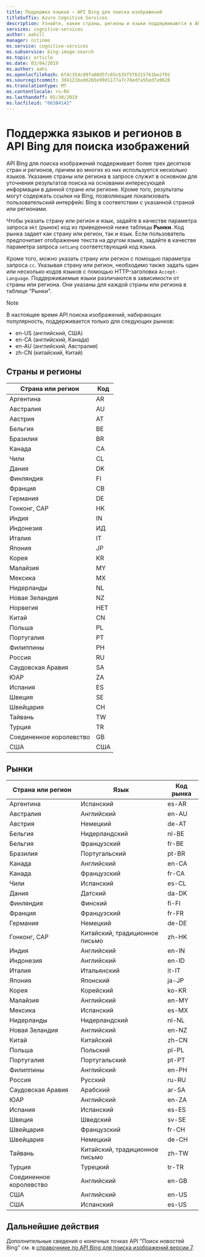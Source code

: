 ```yaml
---
title: Поддержка языков — API Bing для поиска изображений
titleSuffix: Azure Cognitive Services
description: Узнайте, какие страны, регионы и языки поддерживаются в API Bing для поиска новостей.
services: cognitive-services
author: aahill
manager: nitinme
ms.service: cognitive-services
ms.subservice: bing-image-search
ms.topic: article
ms.date: 03/04/2019
ms.author: aahi
ms.openlocfilehash: 6f4c354c89fa00d5fc65c635f5f6315761be2f01
ms.sourcegitcommit: 3d4121badd265e99d1177a7c78edfa55ed7a9626
ms.translationtype: MT
ms.contentlocale: ru-RU
ms.lasthandoff: 05/30/2019
ms.locfileid: "66384142"
---
```

# <a name="language-and-region-support-for-the-bing-image-search-api"></a>Поддержка языков и регионов в API Bing для поиска изображений

API Bing для поиска изображений поддерживает более трех десятков стран и регионов, причем во многих из них используется несколько языков. Указание страны или региона в запросе служит в основном для уточнения результатов поиска на основании интересующей информации в данной стране или регионе. Кроме того, результаты могут содержать ссылки на Bing, позволяющие локализовать пользовательский интерфейс Bing в соответствии с указанной страной или регионами.

Чтобы указать страну или регион и язык, задайте в качестве параметра запроса `mkt` (рынок) код из приведенной ниже таблицы **Рынки**. Код рынка задает как страну или регион, так и язык. Если пользователь предпочитает отображение текста на другом языке, задайте в качестве параметра запроса `setLang` соответствующий код языка.

Кроме того, можно указать страну или регион с помощью параметра запроса `cc`. Указывая страну или регион, необходимо также задать один или несколько кодов языков с помощью HTTP-заголовка `Accept-Language`. Поддерживаемые языки различаются в зависимости от страны или региона. Они указаны для каждой страны или региона в таблице "Рынки".

> [!NOTE]
> В настоящее время API поиска изображений, набирающих популярность, поддерживается только для следующих рынков:
> - en-US (английский, США)
> - en-CA (английский, Канада)
> - en-AU (английский, Австралия)
> - zh-CN (китайский, Китай)

## <a name="countriesregions"></a>Страны и регионы

|Страна или регион|Код|
|-------|----|
|Аргентина|AR|
|Австралия|AU|
|Австрия|AT|
|Бельгия|BE|
|Бразилия|BR|
|Канада|CA|
|Чили|CL|
|Дания|DK|
|Финляндия|FI|
|Франция|СВ|
|Германия|DE|
|Гонконг, САР|HK|
|Индия|IN|
|Индонезия|ИД|
|Италия|IT|
|Япония|JP|
|Корея|KR|
|Малайзия|MY|
|Мексика|MX|
|Нидерланды|NL|
|Новая Зеландия|NZ|
|Норвегия|НЕТ|
|Китай|CN|
|Польша|PL|
|Португалия|PT|
|Филиппины|PH|
|Россия|RU|
|Саудовская Аравия|SA|
|ЮАР|ZA|
|Испания|ES|
|Швеция|SE|
|Швейцария|CH|
|Тайвань|TW|
|Турция|TR|
|Соединенное королевство|GB|
|США|США|


## <a name="markets"></a>Рынки

|Страна или регион|Язык|Код рынка|
|-------|--------|-----------|
|Аргентина|Испанский|es-AR|
|Австралия|Английский|en-AU|
|Австрия|Немецкий|de-AT|
|Бельгия|Нидерландский|nl-BE|
|Бельгия|Французский|fr-BE|
|Бразилия|Португальский|pt-BR|
|Канада|Английский|en-CA|
|Канада|Французский|fr-CA|
|Чили|Испанский|es-CL|
|Дания|Датский|da-DK|
|Финляндия|Финский|fi-FI|
|Франция|Французский|fr-FR|
|Германия|Немецкий|de-DE|
|Гонконг, САР|Китайский, традиционное письмо|zh-HK|
|Индия|Английский|en-IN|
|Индонезия|Английский|en-ID|
|Италия|Итальянский|it-IT|
|Япония|Японский|ja-JP|
|Корея|Корейский|ko-KR|
|Малайзия|Английский|en-MY|
|Мексика|Испанский|es-MX|
|Нидерланды|Нидерландский|nl-NL|
|Новая Зеландия|Английский|en-NZ|
|Китай|Китайский|zh-CN|
|Польша|Польский|pl-PL|
|Португалия|Португальский|pt-PT|
|Филиппины|Английский|en-PH|
|Россия|Русский|ru-RU|
|Саудовская Аравия|Арабский|ar-SA|
|ЮАР|Английский|en-ZA|
|Испания|Испанский|es-ES|
|Швеция|Шведский|sv-SE|
|Швейцария|Французский|fr-CH|
|Швейцария|Немецкий|de-CH|
|Тайвань|Китайский, традиционное письмо|zh-TW|
|Турция|Турецкий|tr-TR|
|Соединенное королевство|Английский|en-GB|
|США|Английский|en-US|
|США|Испанский|es-US|

## <a name="next-steps"></a>Дальнейшие действия
Дополнительные сведения о конечных точках API "Поиск новостей Bing" см. в [справочнике по API Bing для поиска изображений версии 7](https://docs.microsoft.com/rest/api/cognitiveservices-bingsearch/bing-images-api-v7-reference).
